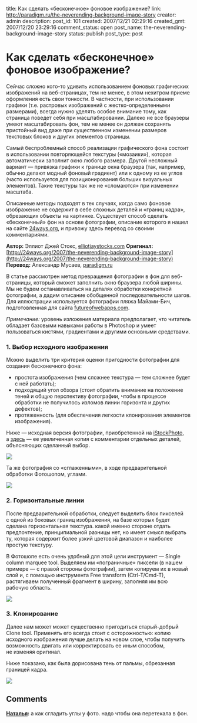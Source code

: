 title: Как сделать «бесконечное» фоновое изображение?
link: http://paradigm.ru/the-neverending-background-image-story
creator: admin
description:
post_id: 101
created: 2007/12/21 02:29:16
created_gmt: 2007/12/20 23:29:16
comment_status: open
post_name: the-neverending-background-image-story
status: publish
post_type: post

# Как сделать «бесконечное» фоновое изображение?

Сейчас сложно кого-то удивить использованием фоновых графических изображений на веб-страницах, тем не менее, в этом нехитром приеме оформления есть свои тонкости. В частности, при использовании графики (т.е. растровых изображений с жестко-определенными размерами), всегда нужно уделять особое внимание тому, как страница поведет себя при масштабировании. Далеко не все браузеры умеют масштабировать фон, тем не менее он должен сохранять пристойный вид даже при существенном изменении размеров текстовых блоков и других элементов страницы.

Самый беспроблемный способ реализации графического фона состоит в использовании повторяющейся текстуры («мозаики»), которая автоматически заполнит окно любого размера. Другой несложный вариант — привязка графики к границе окна браузера (так, например, обычно делают модный фоновый градиент) или к одному из ее углов (часто используется для позиционирования больших визуальных элементов). Такие текстуры так же не «сломаются» при изменении масштаба.

Описанные методы подходят в тех случаях, когда само фоновое изображение не содержит в себе сложных деталей и «границ кадра», обрезающих объекты на картинке. Существует способ сделать «бесконечный» фон на основе фотографии, описание которого я нашел на сайте [24ways.org](http://24ways.org), и привожу здесь перевод со своими комментариями.

**Автор:** Эллиот Джей Стокс, [elliotjaystocks.com](http://elliotjaystocks.com) **Оригинал:** [http://24ways.org/2007/the-neverending-background-image-story](http://24ways.org/2007/the-neverending-background-image-story) **Перевод:** Александр Мусаев, [paradigm.ru]()

В статье рассмотрен метод превращения фотографии в фон для веб-страницы, который сможет заполнить окно браузера любой ширины. Мы не будем останавливаться на деталях обработки конкретной фотографии, а дадим описание обобщенной последовательности шагов. Для иллюстрации используется фотографии пляжа Майами-Бич, подготовленная для сайта [futureofwebapps.com](http://futureofwebapps.com).

_Примечание:_ уровень изложения материала предполагает, что читатель обладает базовыми навыками работы в Photoshop и умеет пользоваться кистями, градиентами и другими основными средствами.

### 1. Выбор исходного изображения

Можно выделить три критерия оценки пригодности фотографии для создания бесконечного фона:

  * простота изображения (чем сложнее текстура — тем сложнее будет с ней работать);
  * подходящий угол обзора (стоит обратить внимание на положение теней и общую перспективу фотографии, чтобы в процессе обработки не получилось изломов линии горизонта и других дефектов);
  * протяженность (для обеспечения легкости клонирования элементов изображения).

Ниже — исходная версия фотографии, приобретенной на [iStockPhoto](http://istockphoto.com), а [здесь](http://media.24ways.org/2007/03/step01-diagram.jpg) — ее увеличенная копия с комментарии отдельных деталей, объясняющих сделанный выбор.

![](/media/01.jpg)

Та же фотография со «сглаженными», в ходе предварительной обработки Фотошопом, углами.

![](/media/02.jpg)

### 2. Горизонтальные линии

После предварительной обработки, следует выделить блок пикселей с одной из боковых границ изображения, на базе которых будет сделана горизонтальная текстура. какой именно стороне отдать предпочтение, принципиальной разницы нет, но имеет смысл выбрать ту, которая содержит более узкий цветовой диапазон и наиболее простую текстуру.

В Фотошопе есть очень удобный для этой цели инструмент — Single column marquee tool. Выделяем им «пограничные» пиксели (в нашем примере — с правой стороны фотографии), затем копируем их в новый слой и, с помощью инструмента Free transform (Ctrl-T/Cmd-T), растягиваем полученный фрагмент в ширину, заполняя им всю рабочую область.

![](/media/031.jpg)

### 3. Клонирование

Далее нам может может существенно пригодиться старый-добрый Clone tool. Применять его всегда стоит с осторожностью: копию исходного изображения лучше делать на новом слое, чтобы получить возможность двигать или корректировать ее иным способом, не изменяя оригинал.

Ниже показано, как была дорисована тень от пальмы, обрезанная границей кадра.

![](/media/041.jpg)

## Comments

**[Наталья](#62599 "2012/01/11 14:21:12"):** а как сгладить углы у фото. надо чтобы она перетекала в фон.

